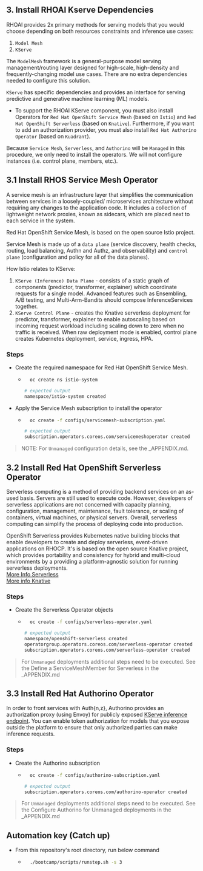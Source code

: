 ## 3. Install RHOAI Kserve Dependencies

RHOAI provides 2x primary methods for serving models that you would choose depending on both resources constraints and inference use cases:

1. `Model Mesh`
1. `KServe`

The `ModelMesh` framework is a general-purpose model serving management/routing layer designed for high-scale, high-density and frequently-changing model use cases. There are no extra dependencies needed to configure this solution.

`KServe` has specific dependencies and provides an interface for serving predictive and generative machine learning (ML) models.

- To support the RHOAI KServe component, you must also install Operators for `Red Hat OpenShift Service Mesh` (based on `Istio`) and `Red Hat OpenShift Serverless` (based on `Knative`). Furthermore, if you want to add an authorization provider, you must also install `Red Hat Authorino Operator` (based on `Kuadrant`).

Because `Service Mesh`, `Serverless`, and `Authorino` will be `Managed` in this procedure, we only need to install the operators. We will not configure instances (i.e. control plane, members, etc.).

## 3.1 Install RHOS Service Mesh Operator

A service mesh is an infrastructure layer that simplifies the communication between services in a loosely-coupled/ microservices architecture without requiring any changes to the application code. It includes a collection of lightweight network proxies, known as sidecars, which are placed next to each service in the system.

Red Hat OpenShift Service Mesh, is based on the open source Istio project.

Service Mesh is made up of a `data plane` (service discovery, health checks, routing, load balancing, Authn and Authz, and observability) and `control plane` (configuration and policy for all of the data planes).

How Istio relates to KServe:

1. `KServe (Inference) Data Plane` - consists of a static graph of components (predictor, transformer, explainer) which coordinate requests for a single model. Advanced features such as Ensembling, A/B testing, and Multi-Arm-Bandits should compose InferenceServices together.
1. `KServe Control Plane` - creates the Knative serverless deployment for predictor, transformer, explainer to enable autoscaling based on incoming request workload including scaling down to zero when no traffic is received. When raw deployment mode is enabled, control plane creates Kubernetes deployment, service, ingress, HPA.

### Steps

- Create the required namespace for Red Hat OpenShift Service Mesh.

  - ```sh
      oc create ns istio-system
    ```

    ```sh
    # expected output
    namespace/istio-system created
    ```

- Apply the Service Mesh subscription to install the operator

  - ```sh
      oc create -f configs/servicemesh-subscription.yaml
    ```

    ```sh
    # expected output
    subscription.operators.coreos.com/servicemeshoperator created
    ```

> NOTE: For `Unmanaged` configuration details, see the \_APPENDIX.md.

## 3.2 Install Red Hat OpenShift Serverless Operator

Serverless computing is a method of providing backend services on an as-used basis. Servers are still used to execute code. However, developers of serverless applications are not concerned with capacity planning, configuration, management, maintenance, fault tolerance, or scaling of containers, virtual machines, or physical servers. Overall, serverless computing can simplify the process of deploying code into production.

OpenShift Serverless provides Kubernetes native building blocks that enable developers to create and deploy serverless, event-driven applications on RHOCP. It's is based on the open source Knative project, which provides portability and consistency for hybrid and multi-cloud environments by a providing a platform-agnostic solution for running serverless deployments.  
[More Info Serverless](https://docs.redhat.com/en/documentation/red_hat_openshift_serverless/1.33/html/about_openshift_serverless/about-serverless)  
[More info Knative](https://access.redhat.com/documentation/en-us/red_hat_openshift_ai_self-managed/2.10/html/serving_models/serving-large-models_serving-large-models#creating-a-knative-serving-instance_serving-large-models)

### Steps

- Create the Serverless Operator objects

  - ```sh
      oc create -f configs/serverless-operator.yaml
    ```

    ```sh
    # expected output
    namespace/openshift-serverless created
    operatorgroup.operators.coreos.com/serverless-operator created
    subscription.operators.coreos.com/serverless-operator created
    ```

> For `Unmanaged` deployments additional steps need to be executed. See the Define a ServiceMeshMember for Serverless in the \_APPENDIX.md

## 3.3 Install Red Hat Authorino Operator

In order to front services with Auth{n,z}, Authorino provides an authorization proxy (using Envoy) for publicly exposed [KServe inference endpoint](https://access.redhat.com/documentation/en-us/red_hat_openshift_ai_self-managed/2.10/html/serving_models/serving-large-models_serving-large-models#manually-adding-an-authorization-provider_serving-large-models). You can enable token authorization for models that you expose outside the platform to ensure that only authorized parties can make inference requests.

### Steps

- Create the Authorino subscription

  - ```sh
      oc create -f configs/authorino-subscription.yaml
    ```

    ```sh
    # expected output
    subscription.operators.coreos.com/authorino-operator created
    ```

> For `Unmanaged` deployments additional steps need to be executed. See the Configure Authorino for Unmanaged deployments in the \_APPENDIX.md

## Automation key (Catch up)

- From this repository's root directory, run below command
  - ```sh
      ./bootcamp/scripts/runstep.sh -s 3
    ```
